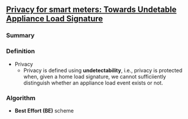 ## [Privacy for smart meters: Towards Undetable Appliance Load Signature](http://ieeexplore.ieee.org/xpl/login.jsp?tp=&arnumber=5622047)


### Summary

### Definition
- Privacy
  - Privacy is defined using **undetectability**, i.e., privacy is protected when, given a home load signature, we cannot sufficiiently distinguish whether an appliance load event exists or not.
  
### Algorithm
- **Best Effort (BE)** scheme

